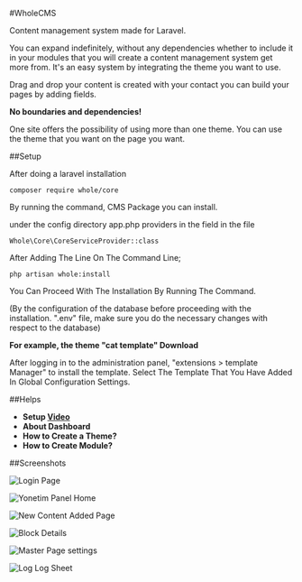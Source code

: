#WholeCMS 

Content management system made for Laravel.

You can expand indefinitely, without any dependencies whether to include it in your modules that you will create a content management system get more from. It's an easy system by integrating the theme you want to use.

Drag and drop your content is created with your contact you can build your pages by adding fields.

**No boundaries and dependencies!**

One site offers the possibility of using more than one theme. You can use the theme that you want on the page you want.

##Setup

After doing a laravel installation

`composer require whole/core`

By running the command, CMS Package you can install.

under the config directory app.php providers in the field in the file

`Whole\Core\CoreServiceProvider::class`

After Adding The Line On The Command Line;

`php artisan whole:install`

You Can Proceed With The Installation By Running The Command.

(By the configuration of the database before proceeding with the installation. ".env" file, make sure you do the necessary changes with respect to the database)

**For example, the theme "cat template" Download**

After logging in to the administration panel, "extensions > template Manager" to install the template. Select The Template That You Have Added In Global Configuration Settings.

##Helps
* **Setup [Video](https://youtu.be/Mr3mkBt28IQ)**
* **About Dashboard**
* **How to Create a Theme?**
* **How to Create Module?**

##Screenshots

![Login Page](http://wholecms.furkancelik.com.tr/whole_picture/login.png)


  
![Yonetim Panel Home](http://wholecms.furkancelik.com.tr/whole_picture/index.png)

  

![New Content Added Page](http://wholecms.furkancelik.com.tr/whole_picture/content.png)

  

![Block Details](http://wholecms.furkancelik.com.tr/whole_picture/blocks_details.png)

  

![Master Page settings](http://wholecms.furkancelik.com.tr/whole_picture/master_page.png)
  


![Log Log Sheet](http://wholecms.furkancelik.com.tr/whole_picture/login_log.png)